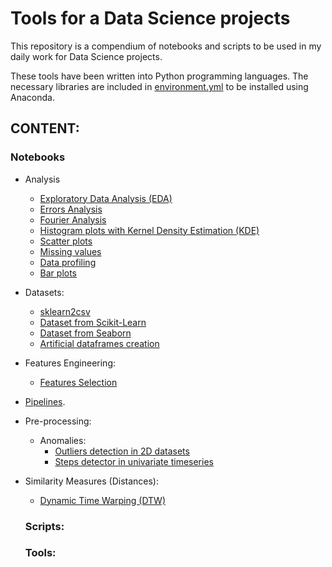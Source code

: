 # Tools for a Data Science projects

This repository is a compendium of notebooks and scripts to be used in my daily work for Data Science projects.

These tools have been written into Python programming languages. The necessary libraries are included in [environment.yml](https://github.com/jmquintana79/tools_mlproj/blob/master/environment.yml) to be installed using Anaconda.

## CONTENT:

### Notebooks

- Analysis
  - [Exploratory Data Analysis (EDA)](https://github.com/jmquintana79/tools_mlproj/tree/master/notebooks/analysis/EDA)
  - [Errors Analysis](https://github.com/jmquintana79/tools_mlproj/tree/master/notebooks/analysis/errors)
  - [Fourier Analysis](https://github.com/jmquintana79/tools_mlproj/tree/master/notebooks/analysis/fourier)
  - [Histogram plots with Kernel Density Estimation (KDE)](https://github.com/jmquintana79/utilsDS/blob/master/notebooks/analysis/KDE/1D_Kernel_Density_Estimation.ipynb)
  - [Scatter plots](https://github.com/jmquintana79/utilsDS/blob/master/notebooks/analysis/scatter_plots/scatter_plot_from_df.ipynb)
  - [Missing values](https://github.com/jmquintana79/utilsDS/tree/master/notebooks/analysis/missing)
  - [Data profiling](https://github.com/jmquintana79/utilsDS/tree/master/notebooks/analysis/profiling)
  - [Bar plots](https://github.com/jmquintana79/utilsDS/blob/master/notebooks/analysis/bar_plots/bar_plot_from_df.ipynb)
- Datasets: 
  - [sklearn2csv](https://github.com/jmquintana79/tools_mlproj/blob/master/notebooks/datasets/notebook-dataset-sklearn2csv.ipynb)
  - [Dataset from Scikit-Learn](https://github.com/jmquintana79/utilsDS/blob/master/notebooks/datasets/datasets-scikit_learn.ipynb)
  - [Dataset from Seaborn](https://github.com/jmquintana79/utilsDS/blob/master/notebooks/datasets/datasets-seaborn.ipynb)
  - [Artificial dataframes creation](https://github.com/jmquintana79/utilsDS/blob/master/notebooks/datasets/datasets-artificial_dataframes.ipynb)
- Features Engineering:
  - [Features Selection](https://github.com/jmquintana79/tools_mlproj/tree/master/notebooks/feature_engineering/selection)
- [Pipelines](https://github.com/jmquintana79/tools_mlproj/tree/master/notebooks/pipelines).
- Pre-processing:
  - Anomalies:
    - [Outliers detection in 2D datasets](https://github.com/jmquintana79/tools_mlproj/blob/master/notebooks/preprocessing/anomalies/notebook-outliers_detection-2D.ipynb)
    - [Steps detector in univariate timeseries](https://github.com/jmquintana79/tools_mlproj/blob/master/notebooks/preprocessing/anomalies/notebook-steps_detection.ipynb)
- Similarity Measures (Distances):
  - [Dynamic Time Warping (DTW)](https://github.com/jmquintana79/tools_mlproj/blob/master/notebooks/similarity/notebook-similarity_distance-Dynamic_Time_Warping-check.ipynb)

  ### Scripts:


  ### Tools:

